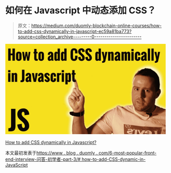 # 如何在 Javascript 中动态添加 CSS？

> 原文：<https://medium.com/duomly-blockchain-online-courses/how-to-add-css-dynamically-in-javascript-ec59a81ba773?source=collection_archive---------0----------------------->

![](img/07ada62c583af7317793540f21eb6128.png)

[How to add CSS dynamically in Javascript?](https://www.blog.duomly.com/6-most-popular-front-end-interview-questions-and-answers-for-beginners-part-3/#how-to-add-css-dynamically-in-javascript)

本文最初发表于[https://www . blog . duomly . com/6-most-popular-front-end-interview-问答-初学者-part-3/# how-to-add-CSS-dynamic-in-JavaScript](https://www.blog.duomly.com/6-most-popular-front-end-interview-questions-and-answers-for-beginners-part-3/#how-to-add-css-dynamically-in-javascript)